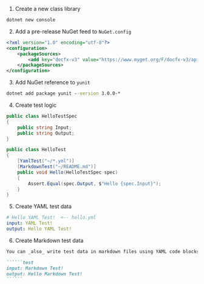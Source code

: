 
1. Create a new class library

```cmd
dotnet new console
```

2. Add a pre-release NuGet feed to `NuGet.config`

```xml
<?xml version="1.0" encoding="utf-8"?>
<configuration>
    <packageSources>
        <add key="docfx-v3" value="https://www.myget.org/F/docfx-v3/api/v3/index.json" />
    </packageSources>
</configuration>
```

3. Add NuGet reference to `yunit`

```cmd
dotnet add package yunit --version 3.0.0-*
```

4. Create test logic

```csharp
public class HelloTestSpec
{
    public string Input;
    public string Output;
}

public class HelloTest
{
    [YamlTest("~/*.yml")]
    [MarkdownTest("~/README.md")]
    public void Hello(HelloTestSpec spec)
    {
        Assert.Equal(spec.Output, $"Hello {spec.Input}");
    }
}

```

5. Create YAML test data

```yml
# Hello YAML Test!  <-- hello.yml
input: YAML Test!
output: Hello YAML Test!
```

6. Create Markdown test data

``````````markdown
You can _also_ write test data in markdown files using YAML code blocks that starts with 6 or more backticks.

``````test
input: Markdown Test!
output: Hello Markdown Test!
``````
``````````
